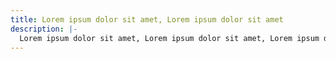 ```yaml
---
title: Lorem ipsum dolor sit amet, Lorem ipsum dolor sit amet
description: |-
  Lorem ipsum dolor sit amet, Lorem ipsum dolor sit amet, Lorem ipsum dolor sit amet.
---
```


